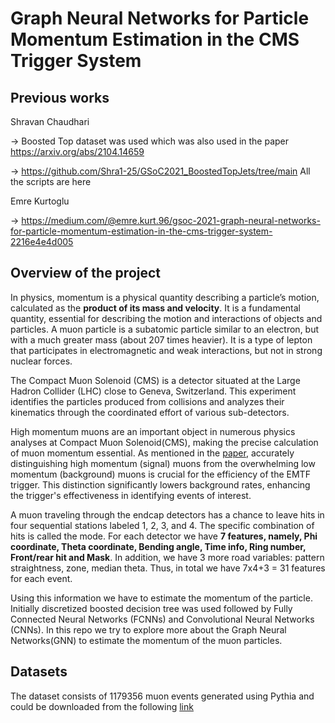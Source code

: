 # Graph Neural Networks for Particle Momentum Estimation in the CMS Trigger System


## Previous works

Shravan Chaudhari 


 -> Boosted Top dataset was used which was also used in the paper https://arxiv.org/abs/2104.14659

 
 -> https://github.com/Shra1-25/GSoC2021_BoostedTopJets/tree/main All the scripts are here

Emre Kurtoglu


 -> https://medium.com/@emre.kurt.96/gsoc-2021-graph-neural-networks-for-particle-momentum-estimation-in-the-cms-trigger-system-2216e4e4d005

## Overview of the project

In physics, momentum is a physical quantity describing a particle’s motion, calculated as the **product of its mass and velocity**. It is a fundamental quantity, essential for describing
the motion and interactions of objects and particles. A muon particle is a subatomic particle similar to an electron, but with a much greater mass (about 207 times heavier). It is a type of lepton that participates in electromagnetic and weak interactions, but not in strong nuclear forces.


The Compact Muon Solenoid (CMS) is a detector situated at the Large Hadron Collider (LHC) close to Geneva, Switzerland. This experiment identifies the particles produced from collisions and analyzes their kinematics through the coordinated effort of various sub-detectors.


High momentum muons are an important object in numerous physics analyses at Compact Muon Solenoid(CMS), making the precise calculation of muon momentum essential. As mentioned in the [paper](https://iopscience.iop.org/article/10.1088/1742-6596/1085/4/042042), accurately distinguishing high momentum (signal) muons from the overwhelming low momentum (background) muons is crucial for the efficiency of the EMTF trigger. This distinction significantly lowers background rates, enhancing the trigger's effectiveness in identifying events of interest.


A muon traveling through the endcap detectors has a chance to leave hits in four sequential stations labeled 1, 2, 3, and 4. The specific combination of hits is called the mode. For each detector we have **7 features, namely, Phi coordinate, Theta coordinate, Bending angle, Time info, Ring number, Front/rear hit and Mask**. In addition, we have 3 more road variables: pattern straightness, zone, median theta. Thus, in total we have 7x4+3 = 31 features for each event.


Using this information we have to estimate the momentum of the particle. Initially discretized boosted decision tree was used followed by Fully Connected Neural Networks (FCNNs) and Convolutional Neural Networks (CNNs). In this repo we try to explore more about the Graph Neural Networks(GNN) to estimate the momentum of the muon particles.

## Datasets

The dataset consists of 1179356 muon events generated using Pythia and could be downloaded from the following [link](https://www.kaggle.com/datasets/ekurtoglu/cms-dataset)
